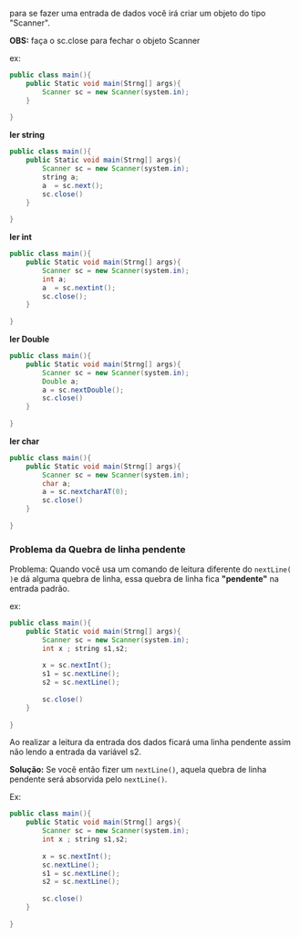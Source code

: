 para se fazer uma entrada de dados você irá criar um objeto do tipo "Scanner".

**OBS:** faça o sc.close para fechar o objeto Scanner

ex:
``` java
public class main(){
	public Static void main(Strng[] args){
		Scanner sc = new Scanner(system.in);
	}
	
}

```
  

**ler string**
``` java
public class main(){
	public Static void main(Strng[] args){
		Scanner sc = new Scanner(system.in);
		string a;
		a  = sc.next();
		sc.close()
	}
	
}

```

**ler int**

``` java
public class main(){
	public Static void main(Strng[] args){
		Scanner sc = new Scanner(system.in);
		int a;
		a  = sc.nextint();
		sc.close();
	}
	
}

```

**ler Double**

``` java
public class main(){
	public Static void main(Strng[] args){
		Scanner sc = new Scanner(system.in);
		Double a;
		a = sc.nextDouble();
		sc.close()
	}
	
}

```

**ler char**

``` java
public class main(){
	public Static void main(Strng[] args){
		Scanner sc = new Scanner(system.in);
		char a;
		a = sc.nextcharAT(0);
		sc.close()
	}
	
}

```


### Problema da Quebra de linha pendente

Problema: Quando você usa um comando de leitura diferente do `nextLine( )`e dá alguma quebra de linha, essa quebra de linha fica **"pendente"** na entrada padrão.

ex:

``` java
public class main(){
	public Static void main(Strng[] args){
		Scanner sc = new Scanner(system.in);
		int x ; string s1,s2;
		
		x = sc.nextInt();
		s1 = sc.nextLine();
		s2 = sc.nextLine();
		
		sc.close()
	}
	
}

```

Ao realizar a leitura da entrada dos dados ficará uma linha pendente assim não lendo a entrada da variável s2.

**Solução:** Se você então fizer um `nextLine()`, aquela quebra de linha pendente será absorvida pelo `nextLine()`.

Ex: 

``` java
public class main(){
	public Static void main(Strng[] args){
		Scanner sc = new Scanner(system.in);
		int x ; string s1,s2;
		
		x = sc.nextInt();
		sc.nextLine();
		s1 = sc.nextLine();
		s2 = sc.nextLine();
		
		sc.close()
	}
	
}

```
